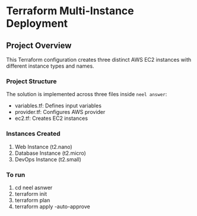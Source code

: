 # Terraform Multi-Instance Deployment

## Project Overview

This Terraform configuration creates three distinct AWS EC2 instances with different instance types and names.

### Project Structure

The solution is implemented across three files inside `neel answer`:

- variables.tf: Defines input variables
- provider.tf: Configures AWS provider
- ec2.tf: Creates EC2 instances

### Instances Created

1. Web Instance (t2.nano)
2. Database Instance (t2.micro)
3. DevOps Instance (t2.small)

### To run

1. cd neel asnwer
2. terraform init
3. terraform plan
4. terraform apply -auto-approve

